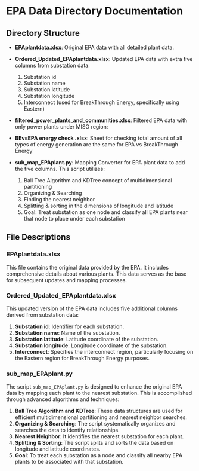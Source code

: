 # EPA Data Directory Documentation

## Directory Structure

- **EPAplantdata.xlsx**: Original EPA data with all detailed plant data.
- **Ordered_Updated_EPAplantdata.xlsx**: Updated EPA data with extra five columns from substation data:
  1. Substation id
  2. Substation name
  3. Substation latitude
  4. Substation longitude
  5. Interconnect (used for BreakThrough Energy, specifically using Eastern)
- **filtered_power_plants_and_communities.xlsx**: Filtered EPA data with only power plants under MISO region:
- **BEvsEPA energy check .xlsx**: Sheet for checking total amount of all types of energy generation are the same for EPA vs BreakThrough Energy
  
- **sub_map_EPAplant.py**: Mapping Converter for EPA plant data to add the five columns. This script utilizes:
  1. Ball Tree Algorithm and KDTree concept of multidimensional partitioning
  2. Organizing & Searching
  3. Finding the nearest neighbor
  4. Splitting & sorting in the dimensions of longitude and latitude
  5. Goal: Treat substation as one node and classify all EPA plants near that node to place under each substation

## File Descriptions

### EPAplantdata.xlsx
This file contains the original data provided by the EPA. It includes comprehensive details about various plants. This data serves as the base for subsequent updates and mapping processes.

### Ordered_Updated_EPAplantdata.xlsx
This updated version of the EPA data includes five additional columns derived from substation data:
1. **Substation id**: Identifier for each substation.
2. **Substation name**: Name of the substation.
3. **Substation latitude**: Latitude coordinate of the substation.
4. **Substation longitude**: Longitude coordinate of the substation.
5. **Interconnect**: Specifies the interconnect region, particularly focusing on the Eastern region for BreakThrough Energy purposes.

### sub_map_EPAplant.py
The script `sub_map_EPAplant.py` is designed to enhance the original EPA data by mapping each plant to the nearest substation. This is accomplished through advanced algorithms and techniques:
1. **Ball Tree Algorithm and KDTree**: These data structures are used for efficient multidimensional partitioning and nearest neighbor searches.
2. **Organizing & Searching**: The script systematically organizes and searches the data to identify relationships.
3. **Nearest Neighbor**: It identifies the nearest substation for each plant.
4. **Splitting & Sorting**: The script splits and sorts the data based on longitude and latitude coordinates.
5. **Goal**: To treat each substation as a node and classify all nearby EPA plants to be associated with that substation.

